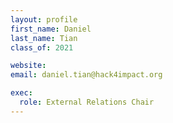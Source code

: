 ```yaml
---
layout: profile
first_name: Daniel
last_name: Tian
class_of: 2021

website:
email: daniel.tian@hack4impact.org

exec:
  role: External Relations Chair
---
```


<!-- @format -->
